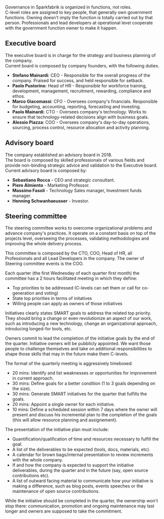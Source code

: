 Governance in Sparkfabrik is organized in functions, not roles.  
C-level roles are assigned to key people, that generally own government functions. Owning doesn't imply the function is totally carried out by that person. Professionals and lead developers at operational level cooperate with the government function owner to make it happen.

## Executive board

The executive board is in charge for the strategy and business planning of the company.  
Current board is composed by company founders, with the following duties.

* **Stefano Mainardi**: CEO - Responsible for the overall progress of the company. Praised for success, and held responsible for setback.
* **Paolo Pustorino**: Head of HR - Responsible for workforce training, development, management, recruitment, rewarding, compliance and ethos.
* **Marco Giacomassi**: CFO - Oversees company's financials. Responsible for budgeting, accounting, reporting, forecasting and investing.
* **Paolo Mainardi**: CTO - Oversees company's technology. Works to ensure that technology-related decisions align with business goals.
* **Alessio Piazza**: COO - Oversees company's day-to-day operations, sourcing, process control, resource allocation and activity planning.

## Advisory board

The company established an advisory board in 2018.  
The board is composed by skilled professionals of various fields and provide non-binding strategic advice and validation to the Executive board. Current advisory board is composed by:

* **Sebastiano Rocca** - CEO and strategic consultant.
* **Piero Almiento** - Marketing Professor.
* **Massimo Fasoli** - Technology Sales manager, Investment funds manager.
* **Henning Schwanhaeusser** - Investor.

## Steering committee

The steering committee works to overcome organizational problems and advance company's practices. It operate on a constant basis on top of the projects level, overseeing the processes, validating methodologies and improving the whole delivery process.

This committee is composed by the CTO, COO, Head of HR, all Professionals and all Lead Developers in the company.
The owner of Steering committee events is the COO.

Each quarter (the first Wednesday of each quarter first month) the committee has a 2 hours facilitated meeting in which they define:

* Top priorities to be addressed (C-levels can set them or call for co-generation and voting)
* State top priorities in terms of initatives
* Willing people can apply as owners of those initiatives

Initiatives clearly states SMART goals to address the related top priority. They should bring a change or even revolutionize an aspect of our work, such as introducing a new technology, change an organizational approach, introducing longed-for tools, etc.

Owners commit to lead the completion of the initiative goals by the end of the quarter. Initiative owners will be pubblicly appointed. We want those people to challenge themselves and take on additional responsibilities to shape those skills that may in the future make them C-levels.

The format of the quarterly meeting is aggressively timeboxed:

* 20 mins: Identify and list weaknesses or opportunities for improvement in current approach.
* 30 mins: Define goals for a better condition (1 to 3 goals depending on the size).
* 30 mins: Generate SMART initiatives for the quarter that fulfills the goals.
* 20 mins: Appoint a single owner for each initiative.
* 10 mins: Define a scheduled session within 7 days where the owner will present and discuss his incremental plan to the completion of the goals (this will allow resource planning and assignement).

The presentation of the initiative plan must include:

* Quantification/qualification of time and resources necessary to fulfill the goal.
* A list of the deliverables to be expected (tools, docs, materials, etc).
* A calendar for brown bags/internal presentation to review increments with the whole company.
* If and how the company is expected to support the initiative deliverables, during the quarter and in the future (say, open source contributions etc).
* A list of outward facing material to communicate how your initiative is making a difference, such as blog posts, events speeches or the maintenance of open source contributions.

While the initiative should be completed in the quarter, the ownership won't stop there: communication, promotion and ongoing maintenance may last longer and owners are supposed to take the commitment.